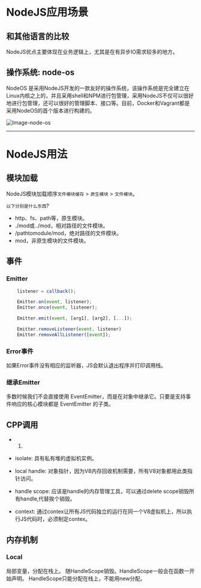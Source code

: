
# NodeJS应用场景

## 和其他语言的比较

NodeJS优点主要体现在业务逻辑上，尤其是在有异步IO需求较多的地方。

## 操作系统: node-os

NodeOS 是采用NodeJS开发的一款友好的操作系统，该操作系统是完全建立在Linux内核之上的，并且采用shell和NPM进行包管理，采用NodeJS不仅可以很好地进行包管理，还可以很好的管理脚本、接口等。目前，Docker和Vagrant都是采用NodeOS的首个版本进行构建的。

![Image-node-os](http://www.nodejs.net/upload_files/as_images/2014/10/1522020lQ.png)

---

# NodeJS用法

## 模块加载

NodeJS模块加载顺序`文件模块缓存` > `原生模块` > `文件模块`。

`以下分别是什么东西`?

* http、fs、path等，原生模块。
* ./mod或../mod，相对路径的文件模块。
* /pathtomodule/mod，绝对路径的文件模块。
* mod，非原生模块的文件模块。

## 事件


### Emitter
``` JavaScript
	listener = callback();

	Emitter.on(event, listener);
	Emitter.once(event, listener);

	Emitter.emit(event, [arg1], [arg2], [...]);

	Emitter.removeListener(event, listener)
	Emitter.removeAllListener([event]);
```

### Error事件

如果Error事件没有相应的监听器，JS会默认退出程序并打印调用栈。

### 继承Emitter

多数时候我们不会直接使用 EventEmitter，而是在对象中继承它。只要是支持事件响应的核心模块都是 EventEmitter 的子类。

## CPP调用

* 1.


* isolate: 具有私有堆的虚拟机实例。
* local handle: 对象指针，因为V8内存回收机制需要，所有V8对象都用此类指针访问。
* handle scope: 应该是handle的内存管理工具，可以通过delete scope销毁所有handle,代替挨个销毁。
* context: 通过contex让所有JS代码独立的运行在同一个V8虚拟机上，所以执行JS代码时，必须制定contex。


## 内存机制

### Local<Type>
局部变量，分配在栈上。
随HandleScope销毁。HandleScope一般会在函数一开始声明。
HandleScope只能分配在栈上，不能用new分配。













